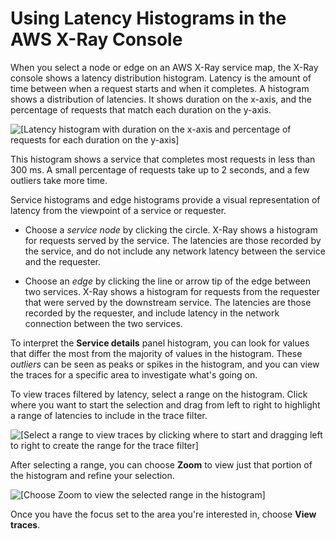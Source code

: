 # Using Latency Histograms in the AWS X\-Ray Console<a name="xray-console-histograms"></a>

When you select a node or edge on an AWS X\-Ray service map, the X\-Ray console shows a latency distribution histogram\. Latency is the amount of time between when a request starts and when it completes\. A histogram shows a distribution of latencies\. It shows duration on the x\-axis, and the percentage of requests that match each duration on the y\-axis\.

![\[Latency histogram with duration on the x-axis and percentage of requests for each duration on the y-axis\]](http://docs.aws.amazon.com/xray/latest/devguide/images/scorekeep-servicemap-histogram.png)

This histogram shows a service that completes most requests in less than 300 ms\. A small percentage of requests take up to 2 seconds, and a few outliers take more time\.

Service histograms and edge histograms provide a visual representation of latency from the viewpoint of a service or requester\.

+ Choose a *service node* by clicking the circle\. X\-Ray shows a histogram for requests served by the service\. The latencies are those recorded by the service, and do not include any network latency between the service and the requester\.

+ Choose an *edge* by clicking the line or arrow tip of the edge between two services\. X\-Ray shows a histogram for requests from the requester that were served by the downstream service\. The latencies are those recorded by the requester, and include latency in the network connection between the two services\.

To interpret the **Service details** panel histogram, you can look for values that differ the most from the majority of values in the histogram\. These *outliers* can be seen as peaks or spikes in the histogram, and you can view the traces for a specific area to investigate what's going on\.

To view traces filtered by latency, select a range on the histogram\. Click where you want to start the selection and drag from left to right to highlight a range of latencies to include in the trace filter\.

![\[Select a range to view traces by clicking where to start and dragging left to right to create the range for the trace filter\]](http://docs.aws.amazon.com/xray/latest/devguide/images/scorekeep-servicemap-servicedetails-selection.png)

After selecting a range, you can choose **Zoom** to view just that portion of the histogram and refine your selection\.

![\[Choose Zoom to view the selected range in the histogram\]](http://docs.aws.amazon.com/xray/latest/devguide/images/scorekeep-servicemap-servicedetails-zoom.png)

Once you have the focus set to the area you're interested in, choose **View traces**\.